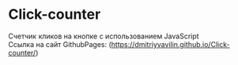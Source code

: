 # Click-counter
Счетчик кликов на кнопке с использованием JavaScript<br>
Ссылка на сайт GithubPages: (https://dmitriyvavilin.github.io/Click-counter/)
